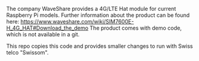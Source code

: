 The company WaveShare provides a 4G/LTE Hat module for current Raspberry Pi models.
Further information about the product can be found here: https://www.waveshare.com/wiki/SIM7600E-H_4G_HAT#Download_the_demo
The product comes with demo code, which is not available in a git.

This repo copies this code and provides smaller changes to run with Swiss telco "Swissom".
